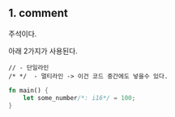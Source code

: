 ## 1. comment

주석이다.

아래 2가지가 사용된다.

```
// - 단일라인
/* */  - 멀티라인 -> 이건 코드 중간에도 넣을수 있다.
```

```rs
fn main() {
    let some_number/*: i16*/ = 100;
}
```
